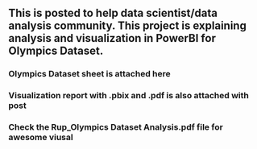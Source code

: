 ## This is posted to help data scientist/data analysis community. This project is explaining analysis and visualization in PowerBI for Olympics Dataset.
### Olympics Dataset sheet is attached here
### Visualization  report with .pbix and .pdf is also attached with post
### Check the Rup_Olympics Dataset Analysis.pdf file for awesome viusal

